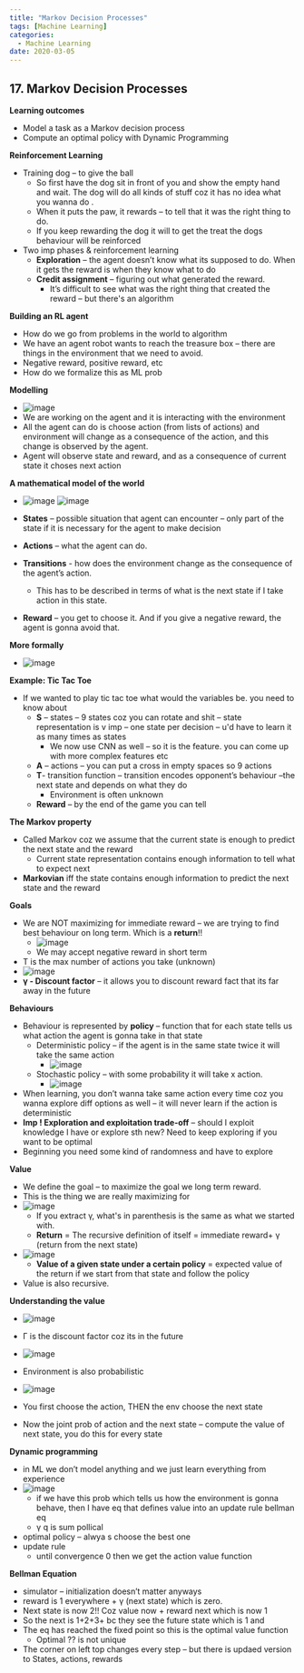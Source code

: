 ```yaml
---
title: "Markov Decision Processes"
tags: [Machine Learning]
categories:
  - Machine Learning
date: 2020-03-05
---
```



##  **17. Markov Decision Processes**

**Learning outcomes**

  - Model a task as a Markov decision process
  - Compute an optimal policy with Dynamic Programming

**Reinforcement Learning**

  - Training dog – to give the ball
      - So first have the dog sit in front of you and show the empty
        hand and wait. The dog will do all kinds of stuff coz it has no
        idea what you wanna do .
      - When it puts the paw, it rewards – to tell that it was the right
        thing to do.
      - If you keep rewarding the dog it will to get the treat the dogs
        behaviour will be reinforced
  - Two imp phases & reinforcement learning
      - **Exploration** – the agent doesn’t know what its supposed to
        do. When it gets the reward is when they know what to do
      - **Credit assignment** – figuring out what generated the reward.
          - It’s difficult to see what was the right thing that created
            the reward – but there's an algorithm

**Building an RL agent**

  - How do we go from problems in the world to algorithm
  - We have an agent robot wants to reach the treasure box – there are
    things in the environment that we need to avoid.
  - Negative reward, positive reward, etc
  - How do we formalize this as ML prob

**Modelling**

  - ![image](https://user-images.githubusercontent.com/33334078/75285580-cbc9ae00-580e-11ea-9201-00ba8a22a997.png)
  - We are working on the agent and it is interacting with the
    environment
  - All the agent can do is choose action (from lists of actions) and
    environment will change as a consequence of the action, and this
    change is observed by the agent.
  - Agent will observe state and reward, and as a consequence of current
    state it choses next action

**A mathematical model of the world**

  - ![image](https://user-images.githubusercontent.com/33334078/75285609-da17ca00-580e-11ea-801c-1eb2e4fa0430.png) ![image](https://user-images.githubusercontent.com/33334078/75285624-e13ed800-580e-11ea-8fc4-f7d1df821908.png)

  - **States** – possible situation that agent can encounter – only part
    of the state if it is necessary for the agent to make decision
  - **Actions** – what the agent can do.
  - **Transitions** - how does the environment change as the consequence
    of the agent’s action.
      - This has to be described in terms of what is the next state if I
        take action in this state.
  - **Reward** – you get to choose it. And if you give a negative
    reward, the agent is gonna avoid that.

**More formally**

  - ![image](https://user-images.githubusercontent.com/33334078/75285657-ed2a9a00-580e-11ea-9dec-1b310f78902e.png)

**Example: Tic Tac Toe**

  - If we wanted to play tic tac toe what would the variables be. you
    need to know about
      - **S** – states – 9 states coz you can rotate and shit – state
        representation is v imp – one state per decision – u'd have to
        learn it as many times as states
          - We now use CNN as well – so it is the feature. you can come
            up with more complex features etc
      - **A** – actions – you can put a cross in empty spaces so 9
        actions
      - **T**- transition function – transition encodes opponent’s
        behaviour –the next state and depends on what they do
          - Environment is often unknown
      - **Reward** – by the end of the game you can tell

**The Markov property**
  - Called Markov coz we assume that the current state is enough to
    predict the next state and the reward
      - Current state representation contains enough information to tell
        what to expect next
  - **Markovian** iff the state contains enough information to predict
    the next state and the reward

**Goals**
  - We are NOT maximizing for immediate reward – we are trying to find
    best behaviour on long term. Which is a **return**\!\!
      - ![image](https://user-images.githubusercontent.com/33334078/75285678-f9165c00-580e-11ea-8afc-364cacfda972.png)
      - We may accept negative reward in short term
  - T is the max number of actions you take (unknown)
  - ![image](https://user-images.githubusercontent.com/33334078/75285694-029fc400-580f-11ea-96d5-81b3038ae0af.png)
  - **γ - Discount factor** – it allows you to discount reward fact that
    its far away in the future

**Behaviours**

  - Behaviour is represented by **policy** – function that for each
    state tells us what action the agent is gonna take in that state
      - Deterministic policy – if the agent is in the same state twice
        it will take the same action
          - ![image](https://user-images.githubusercontent.com/33334078/75285714-09c6d200-580f-11ea-8b6a-687fdf21c835.png)
      - Stochastic policy – with some probability it will take x action.
          - ![image](https://user-images.githubusercontent.com/33334078/75285720-0f241c80-580f-11ea-8aed-8a5418d83e93.png)
  - When learning, you don’t wanna take same action every time coz you
    wanna explore diff options as well – it will never learn if the
    action is deterministic
  - **Imp \! Exploration and exploitation trade-off** – should I exploit
    knowledge I have or explore sth new? Need to keep exploring if you
    want to be optimal
  - Beginning you need some kind of randomness and have to explore

**Value**

  - We define the goal – to maximize the goal we long term reward.
  - This is the thing we are really maximizing for
  - ![image](https://user-images.githubusercontent.com/33334078/75285750-1cd9a200-580f-11ea-9625-bb1aa7fbf656.png)
      - If you extract γ, what's in parenthesis is the same as what we
        started with.
      - **Return** = The recursive definition of itself = immediate
        reward+ γ (return from the next state)
  - ![image](https://user-images.githubusercontent.com/33334078/75285767-2531dd00-580f-11ea-91b4-c082ff92d496.png)
      - **Value of a given state under a certain policy** = expected
        value of the return if we start from that state and follow the
        policy
  - Value is also recursive.

**Understanding the value**

  - ![image](https://user-images.githubusercontent.com/33334078/75285785-2cf18180-580f-11ea-9b11-bece03300ac2.png)
  - Γ is the discount factor coz its in the future


  - ![image](https://user-images.githubusercontent.com/33334078/75285818-3ed32480-580f-11ea-92d7-9e9e0a3c883a.png)
  - Environment is also probabilistic


  - ![image](https://user-images.githubusercontent.com/33334078/75285850-4c88aa00-580f-11ea-9d08-a1f288fcf1ee.png)
  - You first choose the action, THEN the env choose the next state
  - Now the joint prob of action and the next state – compute the value
    of next state, you do this for every state


**Dynamic programming**

  - in ML we don’t model anything and we just learn everything from
    experience
  - ![image](https://user-images.githubusercontent.com/33334078/75285929-6b873c00-580f-11ea-8951-4bd06b6d2a33.png)
      - if we have this prob which tells us how the environment is gonna
        behave, then I have eq that defines value into an update rule
        bellman eq
      - γ q is sum pollical
  - optimal policy – alwya s choose the best one
  - update rule
      - until convergence 0 then we get the action value function

**Bellman Equation**
  - simulator – initialization doesn’t matter anyways
  - reward is 1 everywhere + γ (next state) which is zero.
  - Next state is now 2\!\! Coz value now + reward next which is now 1
  - So the next is 1+2+3+ bc they see the future state which is 1 and
  - The eq has reached the fixed point so this is the optimal value
    function
      - Optimal ?? is not unique
  - The corner on left top changes every step – but there is updaed
    version to
States, actions, rewards
